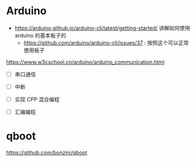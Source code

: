 # Arduino
- https://arduino.github.io/arduino-cli/latest/getting-started/ 讲解如何使用 arduino 的基本板子的
  - https://github.com/arduino/arduino-cli/issues/37 : 按照这个可以正常使用板子

https://www.w3cschool.cn/arduino/arduino_communication.html
- [ ] 串口通信
- [ ] 中断

- [ ] 实现 CPP 混合编程
- [ ] 汇编编程

# qboot
https://github.com/bonzini/qboot
